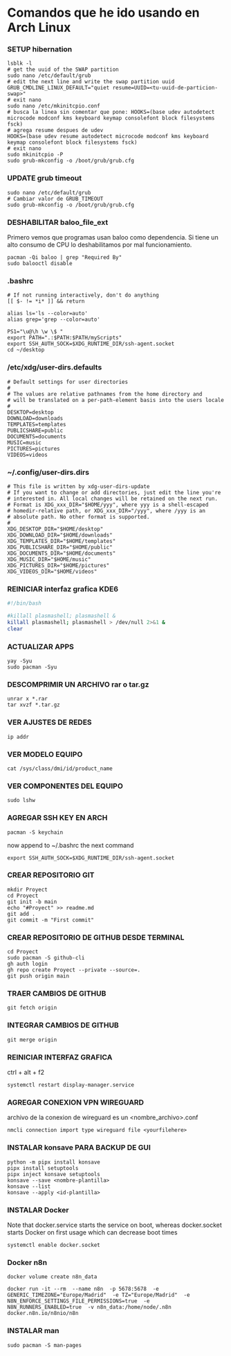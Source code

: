 # Comandos que he ido usando en Arch Linux

### SETUP hibernation
```
lsblk -l
# get the uuid of the SWAP partition
sudo nano /etc/default/grub
# edit the next line and write the swap partition uuid
GRUB_CMDLINE_LINUX_DEFAULT="quiet resume=UUID=<tu-uuid-de-particion-swap>"
# exit nano
sudo nano /etc/mkinitcpio.conf
# busca la linea sin comentar que pone: HOOKS=(base udev autodetect microcode modconf kms keyboard keymap consolefont block filesystems fsck)
# agrega resume despues de udev
HOOKS=(base udev resume autodetect microcode modconf kms keyboard keymap consolefont block filesystems fsck)
# exit nano
sudo mkinitcpio -P
sudo grub-mkconfig -o /boot/grub/grub.cfg
```

### UPDATE grub timeout 
```
sudo nano /etc/default/grub
# Cambiar valor de GRUB_TIMEOUT
sudo grub-mkconfig -o /boot/grub/grub.cfg
```

### DESHABILITAR baloo_file_ext
Primero vemos que programas usan baloo como dependencia.
Si tiene un alto consumo de CPU lo deshabilitamos por mal funcionamiento.
```
pacman -Qi baloo | grep "Required By"
sudo balooctl disable
```

### .bashrc
```
# If not running interactively, don't do anything
[[ $- != *i* ]] && return

alias ls='ls --color=auto'
alias grep='grep --color=auto'

PS1="\u@\h \w \$ "
export PATH=".:$PATH:$PATH/myScripts"
export SSH_AUTH_SOCK=$XDG_RUNTIME_DIR/ssh-agent.socket
cd ~/desktop
```

### /etc/xdg/user-dirs.defaults
```
# Default settings for user directories
#
# The values are relative pathnames from the home directory and
# will be translated on a per-path-element basis into the users locale
#
DESKTOP=desktop
DOWNLOAD=downloads
TEMPLATES=templates
PUBLICSHARE=public
DOCUMENTS=documents
MUSIC=music  
PICTURES=pictures
VIDEOS=videos
```

### ~/.config/user-dirs.dirs
```
# This file is written by xdg-user-dirs-update
# If you want to change or add directories, just edit the line you're
# interested in. All local changes will be retained on the next run.
# Format is XDG_xxx_DIR="$HOME/yyy", where yyy is a shell-escaped
# homedir-relative path, or XDG_xxx_DIR="/yyy", where /yyy is an
# absolute path. No other format is supported.
#
XDG_DESKTOP_DIR="$HOME/desktop"
XDG_DOWNLOAD_DIR="$HOME/downloads"
XDG_TEMPLATES_DIR="$HOME/templates"
XDG_PUBLICSHARE_DIR="$HOME/public"
XDG_DOCUMENTS_DIR="$HOME/documents"
XDG_MUSIC_DIR="$HOME/music"
XDG_PICTURES_DIR="$HOME/pictures"
XDG_VIDEOS_DIR="$HOME/videos"
```

### REINICIAR interfaz grafica KDE6
```bash
#!/bin/bash

#killall plasmashell; plasmashell &
killall plasmashell; plasmashell > /dev/null 2>&1 &
clear
```

### ACTUALIZAR APPS
```
yay -Syu
sudo pacman -Syu
```

### DESCOMPRIMIR UN ARCHIVO rar o tar.gz
```
unrar x *.rar
tar xvzf *.tar.gz
```

### VER AJUSTES DE REDES
```
ip addr
```

### VER MODELO EQUIPO
```
cat /sys/class/dmi/id/product_name
```

### VER COMPONENTES DEL EQUIPO
```
sudo lshw
```

### AGREGAR SSH KEY EN ARCH
```
pacman -S keychain
```
now append to ~/.bashrc the next command
```
export SSH_AUTH_SOCK=$XDG_RUNTIME_DIR/ssh-agent.socket
```

### CREAR REPOSITORIO GIT
```
mkdir Proyect
cd Proyect
git init -b main
echo "#Proyect" >> readme.md
git add .
git commit -m "First commit"
```

### CREAR REPOSITORIO DE GITHUB DESDE TERMINAL
```
cd Proyect
sudo pacman -S github-cli
gh auth login
gh repo create Proyect --private --source=.
git push origin main
```


### TRAER CAMBIOS DE GITHUB
```
git fetch origin
```

### INTEGRAR CAMBIOS DE GITHUB
```
git merge origin
```

### REINICIAR INTERFAZ GRAFICA
ctrl + alt + f2
```
systemctl restart display-manager.service
```

### AGREGAR CONEXION VPN WIREGUARD
archivo de la conexion de wireguard es un <nombre_archivo>.conf
```
nmcli connection import type wireguard file <yourfilehere>
```

### INSTALAR konsave PARA BACKUP DE GUI
```
python -m pipx install konsave
pipx install setuptools
pipx inject konsave setuptools
konsave --save <nombre-plantilla>
konsave --list
konsave --apply <id-plantilla>
```

### INSTALAR Docker
Note that docker.service starts the service on boot, whereas docker.socket starts Docker on first usage which can decrease boot times
```
systemctl enable docker.socket
```

### Docker n8n
```
docker volume create n8n_data
```
```
docker run -it --rm  --name n8n  -p 5678:5678  -e GENERIC_TIMEZONE="Europe/Madrid"  -e TZ="Europe/Madrid"  -e N8N_ENFORCE_SETTINGS_FILE_PERMISSIONS=true  -e N8N_RUNNERS_ENABLED=true  -v n8n_data:/home/node/.n8n  docker.n8n.io/n8nio/n8n
```

### INSTALAR man
```
sudo pacman -S man-pages
```
